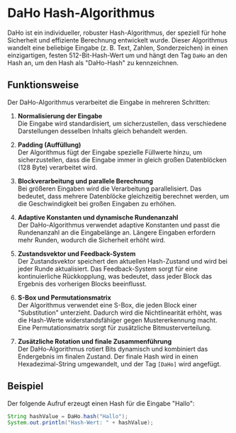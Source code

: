# DaHo Hash-Algorithmus

DaHo ist ein individueller, robuster Hash-Algorithmus, der speziell für hohe Sicherheit und effiziente Berechnung entwickelt wurde. Dieser Algorithmus wandelt eine beliebige Eingabe (z. B. Text, Zahlen, Sonderzeichen) in einen einzigartigen, festen 512-Bit-Hash-Wert um und hängt den Tag `DaHo` an den Hash an, um den Hash als "DaHo-Hash" zu kennzeichnen.

## Funktionsweise

Der DaHo-Algorithmus verarbeitet die Eingabe in mehreren Schritten:

1. **Normalisierung der Eingabe**  
   Die Eingabe wird standardisiert, um sicherzustellen, dass verschiedene Darstellungen desselben Inhalts gleich behandelt werden.

2. **Padding (Auffüllung)**  
   Der Algorithmus fügt der Eingabe spezielle Füllwerte hinzu, um sicherzustellen, dass die Eingabe immer in gleich großen Datenblöcken (128 Byte) verarbeitet wird.

3. **Blockverarbeitung und parallele Berechnung**  
   Bei größeren Eingaben wird die Verarbeitung parallelisiert. Das bedeutet, dass mehrere Datenblöcke gleichzeitig berechnet werden, um die Geschwindigkeit bei großen Eingaben zu erhöhen.

4. **Adaptive Konstanten und dynamische Rundenanzahl**  
   Der DaHo-Algorithmus verwendet adaptive Konstanten und passt die Rundenanzahl an die Eingabelänge an. Längere Eingaben erfordern mehr Runden, wodurch die Sicherheit erhöht wird.

5. **Zustandsvektor und Feedback-System**  
   Der Zustandsvektor speichert den aktuellen Hash-Zustand und wird bei jeder Runde aktualisiert. Das Feedback-System sorgt für eine kontinuierliche Rückkopplung, was bedeutet, dass jeder Block das Ergebnis des vorherigen Blocks beeinflusst.

6. **S-Box und Permutationsmatrix**  
   Der Algorithmus verwendet eine S-Box, die jeden Block einer "Substitution" unterzieht. Dadurch wird die Nichtlinearität erhöht, was die Hash-Werte widerstandsfähiger gegen Mustererkennung macht. Eine Permutationsmatrix sorgt für zusätzliche Bitmusterverteilung.

7. **Zusätzliche Rotation und finale Zusammenführung**  
   Der DaHo-Algorithmus rotiert Bits dynamisch und kombiniert das Endergebnis im finalen Zustand. Der finale Hash wird in einen Hexadezimal-String umgewandelt, und der Tag `[DaHo]` wird angefügt.

## Beispiel

Der folgende Aufruf erzeugt einen Hash für die Eingabe "Hallo":

```java
String hashValue = DaHo.hash("Hallo");
System.out.println("Hash-Wert: " + hashValue);
